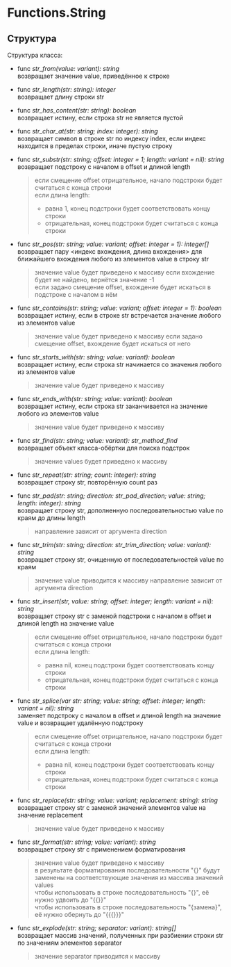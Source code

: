 # Functions.String

## Структура
Структура класса:


* func *str_from(value: variant): string* <br>
  возвращает значение value, приведённое к строке


* func *str_length(str: string): integer* <br>
  возвращает длину строки str


* func *str_has_content(str: string): boolean* <br>
  возвращает истину, если строка str не является пустой


* func *str_char_at(str: string; index: integer): string* <br>
  возвращает символ в строке str по индексу index, если индекс находится в пределах строки, иначе пустую строку


* func *str_substr(str: string; offset: integer = 1; length: variant = nil): string* <br>
  возвращает подстроку с началом в offset и длиной length
  > если смещение offset отрицательное, начало подстроки будет считаться с конца строки <br>
  > если длина length:
  > * равна 1, конец подстроки будет соответствовать концу строки
  > * отрицательная, конец подстроки будет считаться с конца строки


* func *str_pos(str: string; value: variant; offset: integer = 1): integer[]* <br>
  возвращает пару <индекс вхождения, длина вхождения> для ближайшего вхождения любого из элементов value в строку str
  > значение value будет приведено к массиву
  > если вхождение будет не найдено, вернётся значение -1 <br>
  > если задано смещение offset, вхождение будет искаться в подстроке с началом в нём


* func *str_contains(str: string; value: variant; offset: integer = 1): boolean* <br>
  возвращает истину, если в строке str встречается значение любого из элементов value
  > значение value будет приведено к массиву
  > если задано смещение offset, вхождение будет искаться от него


* func *str_starts_with(str: string; value: variant): boolean* <br>
  возвращает истину, если строка str начинается со значения любого из элементов value
  > значение value будет приведено к массиву


* func *str_ends_with(str: string; value: variant): boolean* <br>
  возвращает истину, если строка str заканчивается на значение любого из элементов value
  > значение value будет приведено к массиву


* func *str_find(str: string; value: variant): str_method_find* <br>
  возвращает объект класса-обёртки для поиска подстрок
  > значение values будет приведено к массиву


* func *str_repeat(str: string; count: integer): string* <br>
  возвращает строку str, повторённую count раз


* func *str_pad(str: string; direction: str_pad_direction; value: string; length: integer): string* <br>
  возвращает строку str, дополненную последовательностью value по краям до длины length
  > направление зависит от аргумента direction


* func *str_trim(str: string; direction: str_trim_direction; value: variant): string* <br>
  возвращает строку str, очищенную от последовательностей value по краям
  > значение value приводится к массиву
  > направление зависит от аргумента direction


* func *str_insert(str, value: string; offset: integer; length: variant = nil): string* <br>
  возвращает строку str с заменой подстроки с началом в offset и длиной length на значение value
  > если смещение offset отрицательное, начало подстроки будет считаться с конца строки <br>
  > если длина length:
  > * равна nil, конец подстроки будет соответствовать концу строки
  > * отрицательная, конец подстроки будет считаться с конца строки


* func *str_splice(var str: string; value: string; offset: integer; length: variant = nil): string* <br>
  заменяет подстроку с началом в offset и длиной length на значение value и возвращает удалённую подстроку
  > если смещение offset отрицательное, начало подстроки будет считаться с конца строки <br>
  > если длина length:
  > * равна nil, конец подстроки будет соответствовать концу строки
  > * отрицательная, конец подстроки будет считаться с конца строки


* func *str_replace(str: string; value: variant; replacement: string): string* <br>
  возвращает строку str с заменой значений элементов value на значение replacement
  > значение value будет приведено к массиву


* func *str_format(str: string; value: variant): string* <br>
  возвращает строку str с применением форматирования
  > значение value будет приведено к массиву <br>
  > в результате форматирования последовательности "{}" будут заменены на соответствующие значения из массива значений values <br>
  > чтобы использовать в строке последовательность "{}", её нужно удвоить до "{{}}" <br>
  > чтобы использовать в строке последовательность "{замена}", её нужно обернуть до "{{{}}}"


* func *str_explode(str: string; separator: variant): string[]* <br>
  возвращает массив значений, полученных при разбиении строки str по значениям элементов separator
  > значение separator приводится к массиву
